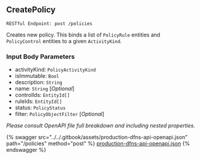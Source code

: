 
## CreatePolicy
`RESTful Endpoint: post /policies`

Creates new policy. This binds a list of `PolicyRule` entities and `PolicyControl` entities to a given `ActivityKind`.



### Input Body Parameters
* activityKind: `PolicyActivityKind` 
* isImmutable: `Bool` 
* description: `String` 
* name: `String` [_Optional_] 
* controlIds: `EntityId[]` 
* ruleIds: `EntityId[]` 
* status: `PolicyStatus` 
* filter: `PolicyObjectFilter` [_Optional_] 

_Please consult OpenAPI file full breakdown and including nested properties._


{% swagger src="../../.gitbook/assets/production-dfns-api-openapi.json" path="/policies" method="post" %}
[production-dfns-api-openapi.json](../../.gitbook/assets/production-dfns-api-openapi.json)
{% endswagger %}
